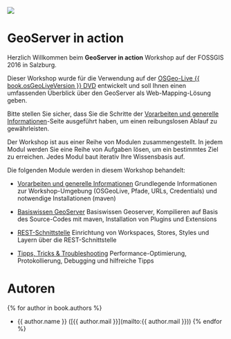 ![](assets/geoserver-logo.png)

# GeoServer in action

Herzlich Willkommen beim **GeoServer in action** Workshop auf der FOSSGIS 2016
in Salzburg.

Dieser Workshop wurde für die Verwendung auf der [OSGeo-Live {{ book.osGeoLiveVersion }} DVD](https://live.osgeo.org) entwickelt und soll Ihnen einen umfassenden Überblick über den GeoServer als
Web-Mapping-Lösung geben.

Bitte stellen Sie sicher, dass Sie die Schritte der
[Vorarbeiten und generelle Informationen](environment/README.md)-Seite ausgeführt
haben, um einen reibungslosen Ablauf zu gewährleisten.

Der Workshop ist aus einer Reihe von Modulen zusammengestellt. In jedem Modul
werden Sie eine Reihe von Aufgaben lösen, um ein bestimmtes Ziel zu erreichen.
Jedes Modul baut iterativ Ihre Wissensbasis auf.

Die folgenden Module werden in diesem Workshop behandelt:

* [Vorarbeiten und generelle Informationen](environment/README.md)
Grundlegende Informationen zur Workshop-Umgebung (OSGeoLive, Pfade, URLs, Credentials) und notwendige Installationen (maven)

* [Basiswissen GeoServer](basics/README.md)
Basiswissen Geoserver, Kompilieren auf Basis des Source-Codes mit maven, Installation von Plugins und Extensions

* [REST-Schnittstelle](rest/README.md)
Einrichtung von Workspaces, Stores, Styles und Layern über die REST-Schnittstelle

* [Tipps, Tricks & Troubleshooting](troubleshooting/README.md)
Performance-Optimierung, Protokollierung, Debugging und hilfreiche Tipps

# Autoren

{% for author in book.authors %}
  - {{ author.name }} ([{{ author.mail }}](mailto:{{ author.mail }}))
{% endfor %}
